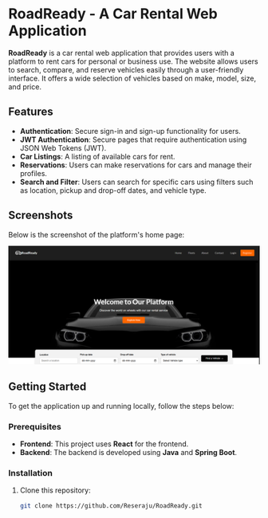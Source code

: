 # RoadReady - A Car Rental Web Application

**RoadReady** is a car rental web application that provides users with a platform to rent cars for personal or business use. The website allows users to search, compare, and reserve vehicles easily through a user-friendly interface. It offers a wide selection of vehicles based on make, model, size, and price.

## Features

- **Authentication**: Secure sign-in and sign-up functionality for users.
- **JWT Authentication**: Secure pages that require authentication using JSON Web Tokens (JWT).
- **Car Listings**: A listing of available cars for rent.
- **Reservations**: Users can make reservations for cars and manage their profiles.
- **Search and Filter**: Users can search for specific cars using filters such as location, pickup and drop-off dates, and vehicle type.
  
## Screenshots

Below is the screenshot of the platform's home page:

![Home Page](./Screenshots/Home.png)

## Getting Started

To get the application up and running locally, follow the steps below:

### Prerequisites

- **Frontend**: This project uses **React** for the frontend.
- **Backend**: The backend is developed using **Java** and **Spring Boot**.
  
### Installation

1. Clone this repository:
   ```bash
   git clone https://github.com/Reseraju/RoadReady.git

